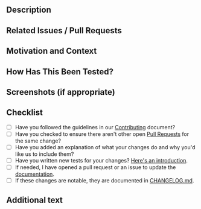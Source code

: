 <!--- We squash and merge pull requests, so the title of the PR will be the title of the merge commit -->
<!--- Please follow https://www.conventionalcommits.org/ in the title --->

## Description
<!--- Describe your changes in detail -->

## Related Issues / Pull Requests
<!--- If your PR fixes/resolves one or more issues, or is related to another PR, link to them here. -->
<!--- See: https://docs.github.com/en/free-pro-team@latest/github/managing-your-work-on-github/linking-a-pull-request-to-an-issue#linking-a-pull-request-to-an-issue-using-a-keyword --->

## Motivation and Context
<!--- Why is this change required? What problem does it solve? -->

## How Has This Been Tested?
<!--- Tested on which OS(s)? Tested on light/dark system theme? -->

## Screenshots (if appropriate)

## Checklist
- [ ] Have you followed the guidelines in our [Contributing](https://github.com/jmuelbert/generator-swift/blob/master/CONTRIBUTING.md) document?
- [ ] Have you checked to ensure there aren't other open [Pull Requests](https://github.com/jmuelbert/generator-swift/pulls) for the same change?
- [ ] Have you added an explanation of what your changes do and why you'd like us to include them?
- [ ] Have you written new tests for your changes? [Here's an introduction](https://help.github.com/articles/creating-a-pull-request/).
- [ ] If needed, I have opened a pull request or an issue to update the [documentation](http://jmuelbert.github.io/generator-swift/).
- [ ] If these changes are notable, they are documented in [CHANGELOG.md](https://github.com/jmuelbert/generator-swift/blob/master/CHANGELOG.md).

## Additional text
<!--- Anything else you want to say. For example, mention the translators if the translations need to be updated. --->

